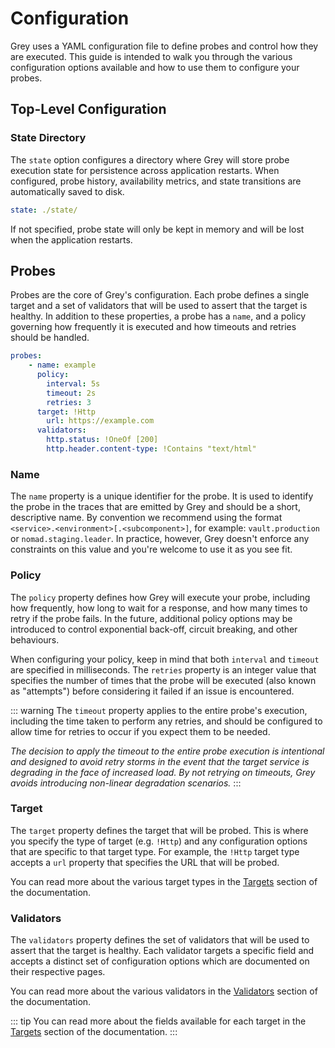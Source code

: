 # Configuration
Grey uses a YAML configuration file to define probes and control how they are executed.
This guide is intended to walk you through the various configuration options available
and how to use them to configure your probes.

## Top-Level Configuration

### State Directory
The `state` option configures a directory where Grey will store probe execution state
for persistence across application restarts. When configured, probe history, availability
metrics, and state transitions are automatically saved to disk.

```yaml
state: ./state/
```

If not specified, probe state will only be kept in memory and will be lost when the
application restarts.

## Probes
Probes are the core of Grey's configuration. Each probe defines a single target and a set
of validators that will be used to assert that the target is healthy. In addition to these
properties, a probe has a `name`, and a policy governing how frequently it is executed and
how timeouts and retries should be handled.

```yaml
probes:
    - name: example
      policy:
        interval: 5s
        timeout: 2s
        retries: 3
      target: !Http
        url: https://example.com
      validators:
        http.status: !OneOf [200]
        http.header.content-type: !Contains "text/html"
```

### Name
The `name` property is a unique identifier for the probe. It is used to identify the probe
in the traces that are emitted by Grey and should be a short, descriptive name. By convention
we recommend using the format `<service>.<environment>[.<subcomponent>]`, for example:
`vault.production` or `nomad.staging.leader`. In practice, however, Grey doesn't enforce
any constraints on this value and you're welcome to use it as you see fit.

### Policy
The `policy` property defines how Grey will execute your probe, including how frequently,
how long to wait for a response, and how many times to retry if the probe fails. In the
future, additional policy options may be introduced to control exponential back-off,
circuit breaking, and other behaviours.

When configuring your policy, keep in mind that both `interval` and `timeout` are specified
in milliseconds. The `retries` property is an integer value that specifies the number of times
that the probe will be executed (also known as "attempts") before considering it failed if
an issue is encountered.

::: warning
The `timeout` property applies to the entire probe's execution, including the time taken
to perform any retries, and should be configured to allow time for retries to occur if you
expect them to be needed.

*The decision to apply the timeout to the entire probe execution is intentional and designed
to avoid retry storms in the event that the target service is degrading in the face of increased
load. By not retrying on timeouts, Grey avoids introducing non-linear degradation scenarios.*
:::

### Target
The `target` property defines the target that will be probed. This is where you specify
the type of target (e.g. `!Http`) and any configuration options that are specific to that
target type. For example, the `!Http` target type accepts a `url` property that specifies
the URL that will be probed.

You can read more about the various target types in the [Targets](../targets/README.md) section
of the documentation.

### Validators
The `validators` property defines the set of validators that will be used to assert that
the target is healthy. Each validator targets a specific field and accepts a distinct set
of configuration options which are documented on their respective pages.

You can read more about the various validators in the [Validators](../validators/README.md)
section of the documentation.

::: tip
You can read more about the fields available for each target in the [Targets](../targets/README.md)
section of the documentation.
:::
